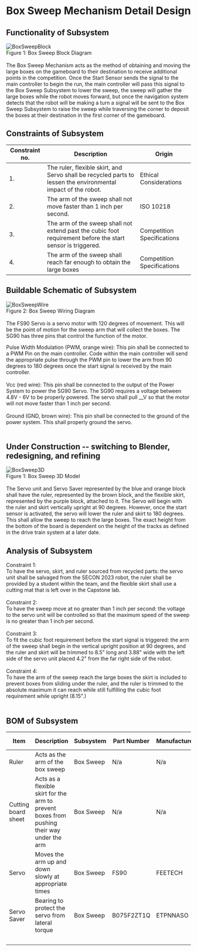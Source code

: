  # Box Sweep Mechanism Detail Design
## Functionality of Subsystem
![BoxSweepBlock](https://github.com/cebttu/CapstoneTeam1/assets/100803345/013c3d94-bfd4-413d-9479-0ceecd064bfe)
<br /> Figure 1: Box Sweep Block Diagram
<br />
<br />
The Box Sweep Mechanism acts as the method of obtaining and moving the large boxes on the gameboard to their destination to receive additional points in the competition. Once the Start Sensor sends the signal to the main controller to begin the run, the main controller will pass this signal to the Box Sweep Subsystem to lower the sweep, the sweep will gather the large boxes while the robot moves forward, but once the navigation system detects that the robot will be making a turn a signal will be sent to the Box Sweep Subsystem to raise the sweep while traversing the corner to deposit the boxes at their destination in the first corner of the gameboard.

## Constraints of Subsystem
| Constraint no. | Description | Origin|
|----------------|-------------|-------|
| 1. | The ruler, flexible skirt, and Servo shall be recycled parts to lessen the environmental impact of the robot. | Ethical Considerations |
| 2. | The arm of the sweep shall not move faster than 1 inch per second. | ISO 10218 |
| 3. | The arm of the sweep shall not extend past the cubic foot requirement before the start sensor is triggered. | Competition Specifications |
| 4. | The arm of the sweep shall reach far enough to obtain the large boxes | Competition Specifications |



## Buildable Schematic of Subsystem
![BoxSweepWire](https://github.com/cebttu/CapstoneTeam1/assets/100803345/f4b8b9de-97ab-4256-9050-8eab1a528d14)
<br />Figure 2: Box Sweep Wiring Diagram
<br />
<br />
The FS90 Servo is a servo motor with 120 degrees of movement. This will be the point of motion for the sweep arm that will collect the boxes. The SG90 has three pins that control the function of the motor.

Pulse Width Modulation (PWM, orange wire): This pin shall be connected to a PWM Pin on the main controller. Code within the main controller will send the appropriate pulse through the PWM pin to lower the arm from 90 degrees to 180 degrees once the start signal is received by the main controller.
<br />
<br />
Vcc (red wire): This pin shall be connected to the output of the Power System to power the SG90 Servo. The SG90 requires a voltage between 4.8V - 6V to be properly powered. The servo shall pull __V so that the motor will not move faster than 1 inch per second.
<br />
<br />
Ground (GND, brown wire): This pin shall be connected to the ground of the power system. This shall properly ground the servo. 
<br />
<br />
## Under Construction -- switching to Blender, redesigning, and refining
![BoxSweep3D](https://github.com/cebttu/CapstoneTeam1/assets/100803345/81a46d01-d600-43d9-bf44-87c3ea941958)
<br /> Figure 1: Box Sweep 3D Model
<br />
<br />
The Servo unit and Servo Saver represented by the blue and orange block shall have the ruler, represented by the brown block, and the flexible skirt, represented by the purple block, attached to it. The Servo will begin with the ruler and skirt vertically upright at 90 degrees. However, once the start sensor is activated, the servo will lower the ruler and skirt to 180 degrees. This shall allow the sweep to reach the large boxes. The exact height from the bottom of the board is dependent on the height of the tracks as defined in the drive train system at a later date.


## Analysis of Subsystem
Constraint 1: 
<br />
To have the servo, skirt, and ruler sourced from recycled parts: the servo unit shall be salvaged from the SECON 2023 robot, the ruler shall be provided by a student within the team, and the flexible skirt shall use a cutting mat that is left over in the Capstone lab.
<br />
<br />
Constraint 2:
<br />
To have the sweep move at no greater than 1 inch per second: the voltage to the servo unit will be controlled so that the maximum speed of the sweep is no greater than 1 inch per second.
<br />
<br /> 
Constraint 3:
<br /> 
To fit the cubic foot requirement before the start signal is triggered: the arm of the sweep shall begin in the vertical upright position at 90 degrees, and the ruler and skirt will be trimmed to 8.5" long and 3.88" wide with the left side of the servo unit placed 4.2" from the far right side of the robot.
<br /> 
<br /> 
Constraint 4:
<br /> 
To have the arm of the sweep reach the large boxes the skirt is included to prevent boxes from sliding under the ruler, and the ruler is trimmed to the absolute maximum it can reach while still fulfilling the cubic foot requirement while upright (8.15".) 
<br /> 
<br /> 





## BOM of Subsystem 
| Item | Description | Subsystem | Part Number | Manufacturer | Quantity | Price | Total Price |
|------|-------------|-----------|-------------|--------------|----------|-------|-------------|
| Ruler | Acts as the arm of the box sweep | Box Sweep | N/a | N/a | 1 | Recycled | Recycled |
| Cutting board sheet | Acts as a flexible skirt for the arm to prevent boxes from pushing their way under the arm | Box Sweep | N/a | N/a | 1 | Recycled | Recycled |
| Servo | Moves the arm up and down slowly at appropriate times | Box Sweep | FS90 |	FEETECH | 1 | Recycled | Recycled |
| Servo Saver | Bearing to protect the servo from lateral torque | Box Sweep | B075F2ZT1Q | ETPNNASO | 1 | $9.99 | $9.99 |
|||||||| $9.99 |
